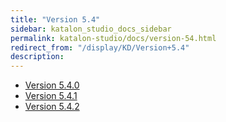 ```yaml
---
title: "Version 5.4" 
sidebar: katalon_studio_docs_sidebar
permalink: katalon-studio/docs/version-54.html 
redirect_from: "/display/KD/Version+5.4" 
description: 
---
```

*   [Version 5.4.0](/display/KD/Version+5.4.0)
*   [Version 5.4.1](/display/KD/Version+5.4.1)
*   [Version 5.4.2](/display/KD/Version+5.4.2)